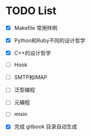 # TODO List

- [x] Makefile 常用样例
- [x] Python和Ruby不同的设计哲学
- [x] C++的设计哲学
- [ ] Hook
- [ ] SMTP和IMAP
- [ ] 泛型编程
- [ ] 元编程
- [ ] mixin
- [x] 完成 gitbook 目录自动生成

